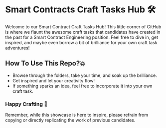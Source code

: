 # Smart Contracts Craft Tasks Hub 🛠️
Welcome to our Smart Contract Craft Tasks Hub! This little corner of GitHub is where we flaunt the awesome craft tasks that candidates have created in the past for a Smart Contract Engineering position. Feel free to dive in, get inspired, and maybe even borrow a bit of brilliance for your own craft task adventures!

## How To Use This Repo?💥
* Browse through the folders, take your time, and soak up the brilliance.
* Get inspired and let your creativity flow!
* If something sparks an idea, feel free to incorporate it into your own craft task.

### Happy Crafting 🚀

Remember, while this showcase is here to inspire, please refrain from copying or directly replicating the work of previous candidates.
